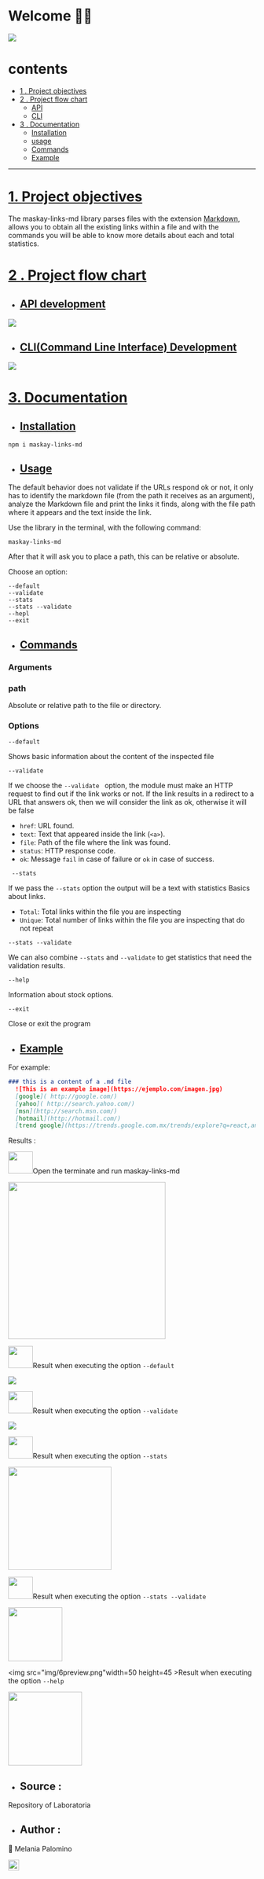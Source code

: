 #  Welcome 👩‍💻

<img src="img/maskay-links-md.PNG">


# contents


* [1 . Project objectives](#1-project-objectives)
* [2 . Project flow chart](#2-Project-flow-chart)
  - [API](#-API)
  - [CLI](#-CLI)
* [3 . Documentation](#3-Documentation)
  - [Installation](#-Installation)
  - [usage](#-usage)
  - [Commands](#-Commands)
  - [Example](#-Example)

---

#  [1. Project objectives](#1-project-objectives)

The maskay-links-md library parses files with the extension [Markdown](https://en.wikipedia.org/wiki/Markdown), allows you to obtain all the existing links within a file and with the commands you will be able to know more details about each and total statistics.


# [2 . Project flow chart](#2-Project-flow-chart)
  - ## [API development](#-API)

  <img src="https://github.com/aniapalominoq/DEV001-md-links-aniapq/blob/main/img/API.png" >

  - ## [CLI(Command Line Interface) Development](#-CLI)

  <img src="https://github.com/aniapalominoq/DEV001-md-links-aniapq/blob/main/img/CLI.png"  >

# [3. Documentation](#3-Documentation)
 - ## [Installation](#Installation)
 ```
 npm i maskay-links-md
 ```

- ## [Usage](#-Usage)

The default behavior does not validate if the URLs respond ok or not, it only has to identify the markdown file (from the path it receives as an argument), analyze the Markdown file and print the links it finds, along with the file path where it appears and the text inside the link.

Use the library in the terminal, with the following command:

```
maskay-links-md
 ```
After that it will ask you to place a path, this can be relative or absolute.

Choose an option:
```
--default
--validate
--stats
--stats --validate
--hepl
--exit
```



- ## [Commands](#-Commands)

### **Arguments**

 ### path
   Absolute or relative path to the file or directory.


### **Options**

 ```
--default
```
Shows basic information about the content of the inspected file

```
--validate
```
If we choose the `--validate `  option, the module must make an HTTP request to
find out if the link works or not. If the link results in a redirect to a
URL that answers ok, then we will consider the link as ok, otherwise it will be false

* `href`: URL found.
* `text`: Text that appeared inside the link (`<a>`).
* `file`: Path of the file where the link was found.
* `status`: HTTP response code.
* `ok`: Message `fail` in case of failure or `ok` in case of success.

```
 --stats
 ```
If we pass the `--stats` option the output will be a text with statistics
Basics about links.

   * `Total`: Total links within the file you are inspecting
   * `Unique`: Total number of links within the file you are inspecting that do not repeat

```
--stats --validate
```
We can also combine `--stats` and `--validate` to get statistics that
need the validation results.
```
--help
```
Information about stock options.
```
--exit
```
Close or exit the program

- ## [Example](#-Example)

For example:
```md
### this is a content of a .md file
  ![This is an example image](https://ejemplo.com/imagen.jpg)
  [google]( http://google.com/)
  [yahoo]( http://search.yahoo.com/)
  [msn](http://search.msn.com/)
  [hotmail](http://hotmail.com/)
  [trend google](https://trends.google.com.mx/trends/explore?q=react,angular,vue)

```
 Results :
 
  <img src="img/1preview.png" width=50 height=45 >Open the terminate and run maskay-links-md

  <img src="img/0.PNG" height=320 >

  <img src="img/2preview.png" width=50 height=45 >Result when executing the option `--default`

  <img src="img/1.PNG">

  <img src="img/3preview.png" width=50 height=45 >Result when executing the option `--validate`

  <img src="img/2.PNG">

  <img src="img/4preview.png" width=50 height=45 >Result when executing the option `--stats`

  <img src="img/3.PNG" width=210>

  <img src="img/5preview.png" width=50 height=45 >Result when executing the option `--stats --validate`

  <img src="img/4.PNG" height=110>

  <img src="img/6preview.png"width=50 height=45 >Result when executing the option `--help`

  <img src="img/5.PNG" height=150>

   - ##  Source : 

   <a herf="https://github.com/Laboratoria/DEV001-md-links" >Repository of Laboratoria</a> 

  - ##  Author : 
  👩 <a herf="https://github.com/aniapalominoq" >Melania Palomino </a>

[<img src="https://img.shields.io/github/followers/meli2?label=follow&style=social" height="22" title="Follow me" />](https://github.com/meli2)